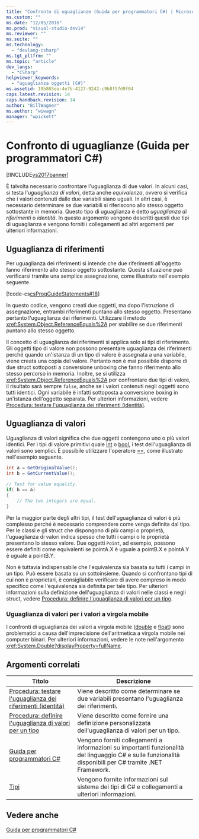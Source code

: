 ```yaml
---
title: "Confronto di uguaglianze (Guida per programmatori C#) | Microsoft Docs"
ms.custom: ""
ms.date: "12/05/2016"
ms.prod: "visual-studio-dev14"
ms.reviewer: ""
ms.suite: ""
ms.technology: 
  - "devlang-csharp"
ms.tgt_pltfrm: ""
ms.topic: "article"
dev_langs: 
  - "CSharp"
helpviewer_keywords: 
  - "uguaglianza oggetti [C#]"
ms.assetid: 10b865ea-4e7b-4127-9242-c9b8f57d9f04
caps.latest.revision: 14
caps.handback.revision: 14
author: "BillWagner"
ms.author: "wiwagn"
manager: "wpickett"
---
```

# Confronto di uguaglianze (Guida per programmatori C#)
[!INCLUDE[vs2017banner](../../../csharp/includes/vs2017banner.md)]

È talvolta necessario confrontare l'uguaglianza di due valori.  In alcuni casi, si testa l'*uguaglianza di valori*, detta anche *equivalenza*, ovvero si verifica che i valori contenuti dalle due variabili siano uguali.  In altri casi, è necessario determinare se due variabili si riferiscono allo stesso oggetto sottostante in memoria.  Questo tipo di uguaglianza è detto *uguaglianza di riferimenti* o *identità*.  In questo argomento vengono descritti questi due tipi di uguaglianza e vengono forniti i collegamenti ad altri argomenti per ulteriori informazioni.  
  
## Uguaglianza di riferimenti  
 Per uguaglianza dei riferimenti si intende che due riferimenti all'oggetto fanno riferimento allo stesso oggetto sottostante.  Questa situazione può verificarsi tramite una semplice assegnazione, come illustrato nell'esempio seguente.  
  
 [!code-cs[csProgGuideStatements#18](../../../csharp/programming-guide/classes-and-structs/codesnippet/CSharp/equality-comparisons_1.cs)]  
  
 In questo codice, vengono creati due oggetti, ma dopo l'istruzione di assegnazione, entrambi riferimenti puntano allo stesso oggetto.  Presentano pertanto l'uguaglianza dei riferimenti.  Utilizzare il metodo <xref:System.Object.ReferenceEquals%2A> per stabilire se due riferimenti puntano allo stesso oggetto.  
  
 Il concetto di uguaglianza dei riferimenti si applica solo ai tipi di riferimento.  Gli oggetti tipo di valore non possono presentare uguaglianza dei riferimenti perché quando un'istanza di un tipo di valore è assegnata a una variabile, viene creata una copia del valore.  Pertanto non è mai possibile disporre di due struct sottoposti a conversione unboxing che fanno riferimento allo stesso percorso in memoria.  Inoltre, se si utilizza <xref:System.Object.ReferenceEquals%2A> per confrontare due tipi di valore, il risultato sarà sempre `false`, anche se i valori contenuti negli oggetti sono tutti identici.  Ogni variabile è infatti sottoposta a conversione boxing in un'istanza dell'oggetto separata.  Per ulteriori informazioni, vedere [Procedura: testare l'uguaglianza dei riferimenti \(identità\)](../../../csharp/programming-guide/statements-expressions-operators/how-to-test-for-reference-equality-identity.md).  
  
## Uguaglianza di valori  
 Uguaglianza di valori significa che due oggetti contengono uno o più valori identici.  Per i tipi di valore primitivi quale [int](../../../csharp/language-reference/keywords/int.md) o [bool](../../../csharp/language-reference/keywords/bool.md), i test dell'uguaglianza di valori sono semplici.  È possibile utilizzare l'operatore [\=\=](../../../csharp/language-reference/operators/equality-comparison-operator.md), come illustrato nell'esempio seguente.  
  
```c#  
int a = GetOriginalValue();  
int b = GetCurrentValue();  
  
// Test for value equality.   
if( b == a)   
{  
    // The two integers are equal.  
}  
```  
  
 Per la maggior parte degli altri tipi, il test dell'uguaglianza di valori è più complesso perché è necessario comprendere come venga definita dal tipo.  Per le classi e gli struct che dispongono di più campi o proprietà, l'uguaglianza di valori indica spesso che tutti i campi o le proprietà presentano lo stesso valore.  Due oggetti `Point`, ad esempio, possono essere definiti come equivalenti se pointA.X è uguale a pointB.X e pointA.Y è uguale a pointB.Y.  
  
 Non è tuttavia indispensabile che l'equivalenza sia basata su tutti i campi in un tipo.  Può essere basata su un sottoinsieme.  Quando si confrontano tipi di cui non è proprietari, è consigliabile verificare di avere compreso in modo specifico come l'equivalenza sia definita per tale tipo.  Per ulteriori informazioni sulla definizione dell'uguaglianza di valori nelle classi e negli struct, vedere [Procedura: definire l'uguaglianza di valori per un tipo](../../../csharp/programming-guide/statements-expressions-operators/how-to-define-value-equality-for-a-type.md).  
  
### Uguaglianza di valori per i valori a virgola mobile  
 I confronti di uguaglianza dei valori a virgola mobile \([double](../../../csharp/language-reference/keywords/double.md) e [float](../../../csharp/language-reference/keywords/float.md)\) sono problematici a causa dell'imprecisione dell'aritmetica a virgola mobile nei computer binari.  Per ulteriori informazioni, vedere le note nell'argomento <xref:System.Double?displayProperty=fullName>.  
  
## Argomenti correlati  
  
|Titolo|Descrizione|  
|------------|-----------------|  
|[Procedura: testare l'uguaglianza dei riferimenti \(identità\)](../../../csharp/programming-guide/statements-expressions-operators/how-to-test-for-reference-equality-identity.md)|Viene descritto come determinare se due variabili presentano l'uguaglianza dei riferimenti.|  
|[Procedura: definire l'uguaglianza di valori per un tipo](../../../csharp/programming-guide/statements-expressions-operators/how-to-define-value-equality-for-a-type.md)|Viene descritto come fornire una definizione personalizzata dell'uguaglianza di valori per un tipo.|  
|[Guida per programmatori C\#](../../../csharp/programming-guide/index.md)|Vengono forniti collegamenti a informazioni su importanti funzionalità del linguaggio C\# e sulle funzionalità disponibili per C\# tramite .NET Framework.|  
|[Tipi](../../../csharp/programming-guide/types/index.md)|Vengono fornite informazioni sul sistema dei tipi di C\# e collegamenti a ulteriori informazioni.|  
  
## Vedere anche  
 [Guida per programmatori C\#](../../../csharp/programming-guide/index.md)